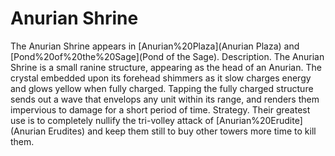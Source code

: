 # Anurian Shrine

The Anurian Shrine appears in [Anurian%20Plaza](Anurian Plaza) and [Pond%20of%20the%20Sage](Pond of the Sage). 
Description.
The Anurian Shrine is a small ranine structure, appearing as the head of an Anurian. The crystal embedded upon its forehead shimmers as it slow charges energy and glows yellow when fully charged. Tapping the fully charged structure sends out a wave that envelops any unit within its range, and renders them impervious to damage for a short period of time.
Strategy.
Their greatest use is to completely nullify the tri-volley attack of [Anurian%20Erudite](Anurian Erudites) and keep them still to buy other towers more time to kill them.